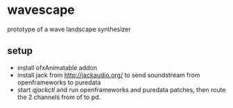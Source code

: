 # wavescape

prototype of a wave landscape synthesizer

## setup

- install ofxAnimatable addon
- install jack from http://jackaudio.org/ to send soundstream from openframeworks to puredata
- start *qjackctl* and run openframeworks and puredata patches, then route the 2 channels from of to pd.
